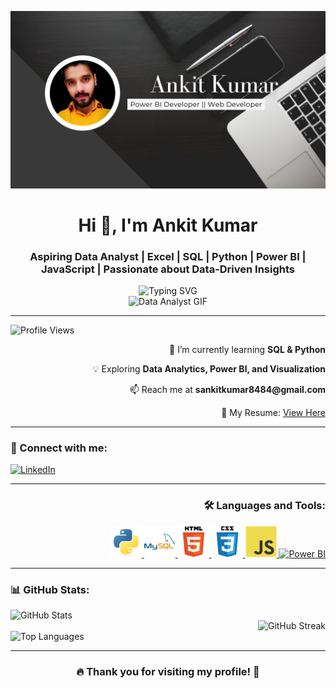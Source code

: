 ![logo](https://github.com/Tiwari-8484/Tiwari-8484/blob/main/banner%20(2).png?raw=true)

<h1 align="center">Hi 👋, I'm Ankit Kumar</h1>
<h3 align="center">Aspiring Data Analyst | Excel | SQL | Python | Power BI | JavaScript | Passionate about Data-Driven Insights</h3>

<div align="center">
    <img src="https://readme-typing-svg.herokuapp.com?font=Fira+Code&weight=500&size=22&pause=1000&color=F73F37&width=600&lines=Aspiring+Data+Analyst;Passionate+about+Data-Driven+Insights;Power+BI+%7C+SQL+%7C+Python+%7C+Excel;Let's+Connect!" alt="Typing SVG" />
</div>

<div align="center">
    <img width="400" src="https://i.pinimg.com/originals/fc/71/63/fc71635c7f1b09ed30413f59bb749582.gif" alt="Data Analyst GIF">
</div>

---

<div align="left">
    <img src="https://komarev.com/ghpvc/?username=tiwari-8484&label=Profile%20views&color=0e75b6&style=flat" alt="Profile Views" />
</div>

<div align="right">
    <p>🌱 I’m currently learning <strong>SQL & Python</strong></p>
    <p>💡 Exploring <strong>Data Analytics, Power BI, and Visualization</strong></p>
    <p>📫 Reach me at <strong>sankitkumar8484@gmail.com</strong></p>
    <p>📄 My Resume: <a href="https://drive.google.com/file/d/1tZ0-ePqb4xndGrf7dZVSXI5U4ocMBULL/view?usp=drivesdk">View Here</a></p>
</div>

---

<h3 align="left">🚀 Connect with me:</h3>
<div align="left">
    <a href="https://linkedin.com/in/ankit-kumar-368040258/" target="_blank">
        <img src="https://img.shields.io/badge/LinkedIn-0077B5?style=for-the-badge&logo=linkedin&logoColor=white" alt="LinkedIn">
    </a>
</div>

---

<h3 align="right">🛠️ Languages and Tools:</h3>
<div align="right">
    <a href="https://www.python.org" target="_blank" rel="noreferrer">
        <img src="https://raw.githubusercontent.com/devicons/devicon/master/icons/python/python-original.svg" alt="Python" width="50" height="50"/>
    </a>
    <a href="https://www.mysql.com/" target="_blank" rel="noreferrer">
        <img src="https://raw.githubusercontent.com/devicons/devicon/master/icons/mysql/mysql-original-wordmark.svg" alt="MySQL" width="50" height="50"/>
    </a>
    <a href="https://www.w3schools.com/html/" target="_blank" rel="noreferrer">
        <img src="https://raw.githubusercontent.com/devicons/devicon/master/icons/html5/html5-original-wordmark.svg" alt="HTML5" width="50" height="50"/>
    </a>
    <a href="https://www.w3schools.com/css/" target="_blank" rel="noreferrer">
        <img src="https://raw.githubusercontent.com/devicons/devicon/master/icons/css3/css3-original-wordmark.svg" alt="CSS3" width="50" height="50"/>
    </a>
    <a href="https://developer.mozilla.org/en-US/docs/Web/JavaScript" target="_blank" rel="noreferrer">
        <img src="https://raw.githubusercontent.com/devicons/devicon/master/icons/javascript/javascript-original.svg" alt="JavaScript" width="50" height="50"/>
    </a>
    <a href="https://powerbi.microsoft.com/" target="_blank" rel="noreferrer">
        <img src="https://upload.wikimedia.org/wikipedia/commons/c/cf/New_Power_BI_Logo.svg" alt="Power BI" width="50" height="50"/>
    </a>
</div>

---

<h3 align="left">📊 GitHub Stats:</h3>
<div align="left">
    <img src="https://github-readme-stats.vercel.app/api?username=tiwari-8484&show_icons=true&theme=radical" alt="GitHub Stats" />
</div>

<div align="right">
    <img src="https://github-readme-streak-stats.com/?user=tiwari-8484&theme=radical" alt="GitHub Streak" />
</div>

<div align="left">
    <img src="https://github-readme-stats.vercel.app/api/top-langs?username=tiwari-8484&show_icons=true&locale=en&layout=compact&theme=radical" alt="Top Languages" />
</div>

---

<h3 align="center">🔥 Thank you for visiting my profile! 🚀</h3>
